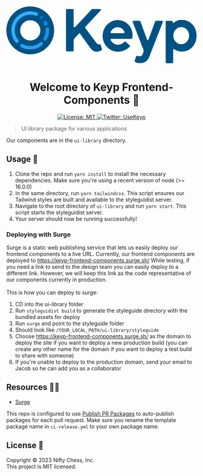 <h1 align="center"><img width="600" style="border-radius: 30px;" src="https://raw.githubusercontent.com/UseKeyp/.github/main/Keyp-Logo-Color.svg"/></h1>
<h1 align="center">Welcome to Keyp Frontend-Components 👋</h1>
<p align="center">
  <a href="#" target="_blank">
    <img alt="License: MIT" src="https://img.shields.io/badge/License-MIT-blue.svg" />
  </a>
  <a href="https://twitter.com/UseKeyp" target="_blank">
    <img alt="Twitter: UseKeyp" src="https://img.shields.io/twitter/follow/UseKeyp.svg?style=social" />
  </a>
</p>

> UI library package for various applications

Our components are in the `ui-library` directory.

## Usage 📖

1. Clone the repo and run `yarn install` to install the necessary dependencies. Make sure you're using a recent version of node (>= 16.0.0)
2. In the same directory, run `yarn tailwindcss`. This script ensures our Tailwind styles are built and available to the styleguidist server.
3. Navigate to the root directory of `ui-library` and run `yarn start`. This script starts the styleguidist
   server.
4. Your server should now be running successfully!

### Deploying with Surge

Surge is a static web publishing service that lets us easily deploy our frontend components to a live URL.
Currently, our frontend components are deployed to https://keyp-frontend-components.surge.sh/
While testing, if you need a link to send to the design team you can easily deploy to a different link. However, we will keep this link as the code representative of our components currently in production.
<br /><br />This is how you can deploy to surge:

1. CD into the ui-library folder
2. Run `styleguidist build` to generate the styleguide directory with the bundled assets for deploy
3. Run `surge` and point to the styleguide folder
4. Should look like `/YOUR_LOCAL_PATH/ui-library/styleguide`
5. Choose https://keyp-frontend-components.surge.sh/ as the domain to deploy the site if you want to deploy a new production build (you can create any other name for the domain if you want to deploy a test build to share with someone)
6. If you're unable to deploy to the production domain, send your email to Jacob so he can add you as a collaborator

## Resources 🧑‍💻

- [Surge](https://surge.sh/)

This repo is configured to use [Publish PR Packages](https://github.com/marketplace/actions/publish-pr-packages) to auto-publish packages for each pull request. Make sure you rename the template package name in `ci-release.yml` to your own package name.

## License 📝

Copyright © 2023 Nifty Chess, Inc.<br />
This project is MIT licensed.

[sponsor-keyp]: https://UseKeyp.com
